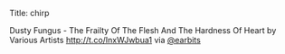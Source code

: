 Title: chirp

Dusty Fungus - The Frailty Of The Flesh And The Hardness Of Heart by Various Artists  <a href="http://t.co/InxWJwbua1">http://t.co/InxWJwbua1</a> via <a href="http://twitter.com/earbits">@earbits</a>
